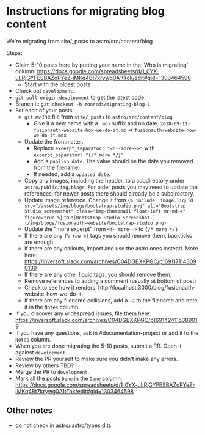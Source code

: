 
# Instructions for migrating blog content 

We're migrating from site/_posts to astro/src/content/blog

Steps:

* Claim 5-10 posts here by putting your name in the 'Who is migrating' column: https://docs.google.com/spreadsheets/d/1_0YX-uLRjGYFESBAZoPYeZ-iMKq4Bt7krywg0A1tTok/edit#gid=1303464598 
  * Start with the oldest posts
* Check out `development`. 
* `git pull origin development` to get the latest code.
* Branch it: `git checkout -b mooreds/migrating-blog-1`
* For each of your posts:
  * `git mv` the file from `site/_posts` to `astro/src/content/blog`
    * Give it a new name with a `.mdx` suffix and no date. `2018-09-11-fusionauth-website-how-we-do-it.md` => `fusionauth-website-how-we-do-it.mdx`
  * Update the frontmatter.
    * Replace `excerpt_separator: "<!--more-->"` with `excerpt_separator: "{/* more */}"`
    * Add a `publish_date`. The value should be the date you removed from the filename.
    * If needed, add a `updated_date`.
  * Copy any images, including the header, to a subdirectory under `astro/public/img/blogs`. For older posts you may need to update the references, for newer posts there should already be a subdirectory.
  * Update image reference. Change it from `{% include _image.liquid src="/assets/img/blogs/bootstrap-studio.png" alt="Bootstrap Studio screenshot" class="img-thumbnail float-left mr-md-4" figure=true %}` to `![Bootstrap Studio screenshot.](/img/blogs/fusionauth-website/bootstrap-studio.png)` 
  * Update the "more excerpt" from `<!--more-->` to `{/* more */}`
  * If there are any `{% raw %}` tags you should remove them, backticks are enough.
  * If there are any callouts, import and use the astro ones instead. More here: https://inversoft.slack.com/archives/C04DGBXKPGC/p1691171143090139
  * If there are any other liquid tags, you should remove them.
  * Remove references to adding a comment (usually at bottom of post)
  * Check to see how it renders: http://localhost:3000/blog/fusionauth-website-how-we-do-it
  * If there are any filename collisions, add a `-2` to the filename and note it in the `Notes` column.
* If you discover any widespread issues, file them here: https://inversoft.slack.com/archives/C04DGBXKPGC/p1691424115389019
* If you have any questions, ask in #documentation-project or add it to the `Notes` column.
* When you are done migrating the 5-10 posts, submit a PR. Open it against `development`.
* Review the PR yourself to make sure you didn't make any errors.
* Review by others TBD?
* Merge the PR to `development`.
* Mark all the posts `Done` in the `Done` column: https://docs.google.com/spreadsheets/d/1_0YX-uLRjGYFESBAZoPYeZ-iMKq4Bt7krywg0A1tTok/edit#gid=1303464598 

## Other notes

* do not check in astro/.astro/types.d.ts

